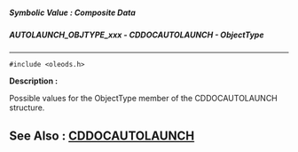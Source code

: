 ##### Symbolic Value : Composite Data
##### AUTOLAUNCH_OBJTYPE_xxx - CDDOCAUTOLAUNCH - ObjectType
---
```
#include <oleods.h>
```
**Description :**

Possible values for the ObjectType member of the CDDOCAUTOLAUNCH structure.

**See Also :**
[CDDOCAUTOLAUNCH](/domino-c-api-docs/reference/Data/CDDOCAUTOLAUNCH)
---
